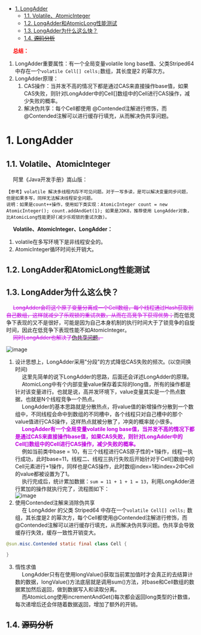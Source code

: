 
<!-- TOC -->

- [1. LongAdder](#1-longadder)
    - [1.1. Volatile、AtomicInteger](#11-volatileatomicinteger)
    - [1.2. LongAdder和AtomicLong性能测试](#12-longadder和atomiclong性能测试)
    - [1.3. LongAdder为什么这么快？](#13-longadder为什么这么快)
    - [1.4. ~~源码分析~~](#14-源码分析)

<!-- /TOC -->

&emsp; **<font color = "red">总结：</font>**  
1. LongAdder重要属性：有一个全局变量volatile long base值、父类Striped64中存在一个`volatile Cell[] cells;`数组，其长度是2 的幂次方。  
2. LongAdder原理：  
    1. CAS操作：当并发不高的情况下都是通过CAS来直接操作base值，如果CAS失败，则针对LongAdder中的Cell[]数组中的Cell进行CAS操作，减少失败的概率。
    2. 解决伪共享：每个Cell都使用 @Contended注解进行修饰，而@Contended注解可以进行缓存行填充，从而解决伪共享问题。


# 1. LongAdder 
## 1.1. Volatile、AtomicInteger
&emsp; 阿里《Java开发手册》嵩山版：   

    【参考】volatile 解决多线程内存不可见问题。对于一写多读，是可以解决变量同步问题，但是如果多写，同样无法解决线程安全问题。  
    说明：如果是count++操作，使用如下类实现：AtomicInteger count = new AtomicInteger(); count.addAndGet(1); 如果是JDK8，推荐使用 LongAdder对象，比AtomicLong性能更好(减少乐观锁的重试次数)。  


&emsp; **Volatile、AtomicInteger、LongAdder：**  
1. volatile在多写环境下是非线程安全的。  
2. AtomicInteger循环时间长开销大。  

## 1.2. LongAdder和AtomicLong性能测试  

<!-- 
阿里为什么推荐使用LongAdder，而不是volatile？ 
https://mp.weixin.qq.com/s/lpk5l4m0oFpPDDf6fl8mmQ
-->

## 1.3. LongAdder为什么这么快？ 
&emsp; <font color = "clime">~~LongAdder会将这个原子变量分离成一个Cell数组，每个线程通过Hash获取到自己数组，这样就减少了乐观锁的重试次数，从而在高竞争下获得优势；</font>而在低竞争下表现的又不是很好，可能是因为自己本身机制的执行时间大于了锁竞争的自旋时间，因此在低竞争下表现性能不如AtomicInteger。~~  
&emsp; <font color = "clime">~~同时LongAdder也解决了[伪共享问题](/docs/java/concurrent/PseudoSharing.md)。~~</font>  

![image](https://gitee.com/wt1814/pic-host/raw/master/images/java/concurrent/concurrent-35.png)   
1. 设计思想上，LongAdder采用"分段"的方式降低CAS失败的频次。(以空间换时间)  
&emsp; 这里先简单的说下LongAdder的思路，后面还会详述LongAdder的原理。  
&emsp; AtomicLong中有个内部变量value保存着实际的long值，所有的操作都是针对该变量进行。也就是说，高并发环境下，value变量其实是一个热点数据，也就是N个线程竞争一个热点。  
&emsp; LongAdder的基本思路就是分散热点，将value值的新增操作分散到一个数组中，不同线程会命中到数组的不同槽中，各个线程只对自己槽中的那个value值进行CAS操作，这样热点就被分散了，冲突的概率就小很多。  
&emsp; **<font color = "clime">LongAdder有一个全局变量volatile long base值，当并发不高的情况下都是通过CAS来直接操作base值，如果CAS失败，则针对LongAdder中的Cell[]数组中的Cell进行CAS操作，减少失败的概率。</font>**  
&emsp; 例如当前类中base = 10，有三个线程进行CAS原子性的+1操作，线程一执行成功，此时base=11，线程二、线程三执行失败后开始针对于Cell[]数组中的Cell元素进行+1操作，同样也是CAS操作，此时数组index=1和index=2中Cell的value都被设置为了1。  
&emsp; 执行完成后，统计累加数据：`sum = 11 + 1 + 1 = 13`，利用LongAdder进行累加的操作就执行完了，流程图如下：  
![image](https://gitee.com/wt1814/pic-host/raw/master/images/java/concurrent/concurrent-36.png)   
2. 使用Contended注解来消除伪共享  
&emsp; 在 LongAdder 的父类 Striped64 中存在一个`volatile Cell[] cells;` 数组，其长度是2 的幂次方，每个Cell都使用@Contended注解进行修饰，而@Contended注解可以进行缓存行填充，从而解决伪共享问题。伪共享会导致缓存行失效，缓存一致性开销变大。  

```java
@sun.misc.Contended static final class Cell {

}
```
3. 惰性求值  
&emsp; LongAdder只有在使用longValue()获取当前累加值时才会真正的去结算计数的数据，longValue()方法底层就是调用sum()方法，对base和Cell数组的数据累加然后返回，做到数据写入和读取分离。  
&emsp; 而AtomicLong使用incrementAndGet()每次都会返回long类型的计数值，每次递增后还会伴随着数据返回，增加了额外的开销。  

<!-- 
&emsp; 即LongAdder每个线程拥有自己的槽，各个线程一般只对自己槽中的那个值进行CAS操作。  
&emsp; 比如有三个线程同时对value增加1，那么value = 1 + 1 + 1 = 3  
&emsp; 但是对于LongAdder来说，内部有一个base变量，一个Cell[]数组。  

    * base变量：非竞争条件下，直接累加到该变量上  
    * Cell[\]数组：竞争条件下，累加个各个线程自己的槽Cell[i]中  

&emsp;最终结果的计算是下面这个形式：  
![image](https://gitee.com/wt1814/pic-host/raw/master/images/java/concurrent/concurrent-37.png)   
-->

## 1.4. ~~源码分析~~  
<!--
https://www.bilibili.com/video/BV1KE411K7Ts?p=2&spm_id_from=pageDriver
https://www.bilibili.com/video/BV1KE411K7Ts?p=3&spm_id_from=pageDriver
比AtomicLong更优秀的LongAdder确定不来了解一下吗？ 
https://mp.weixin.qq.com/s/rJAIoZLe9lnEcTj3SmgIZw
https://blog.csdn.net/jiangtianjiao/article/details/103844801/
-->
